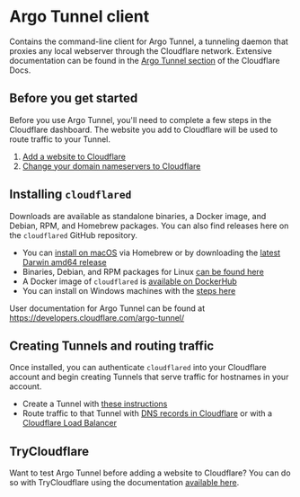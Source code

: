 # Argo Tunnel client

Contains the command-line client for Argo Tunnel, a tunneling daemon that proxies any local webserver through the Cloudflare network. Extensive documentation can be found in the [Argo Tunnel section](https://developers.cloudflare.com/argo-tunnel/) of the Cloudflare Docs.

## Before you get started

Before you use Argo Tunnel, you'll need to complete a few steps in the Cloudflare dashboard. The website you add to Cloudflare will be used to route traffic to your Tunnel.

1. [Add a website to Cloudflare](https://support.cloudflare.com/hc/en-us/articles/201720164-Creating-a-Cloudflare-account-and-adding-a-website)
2. [Change your domain nameservers to Cloudflare](https://support.cloudflare.com/hc/en-us/articles/205195708)

## Installing `cloudflared`

Downloads are available as standalone binaries, a Docker image, and Debian, RPM, and Homebrew packages. You can also find releases here on the `cloudflared` GitHub repository.

* You can [install on macOS](https://developers.cloudflare.com/argo-tunnel/getting-started/installation#macos) via Homebrew or by downloading the [latest Darwin amd64 release](https://github.com/cloudflare/cloudflared/releases)
* Binaries, Debian, and RPM packages for Linux [can be found here](https://developers.cloudflare.com/argo-tunnel/getting-started/installation#linux)
* A Docker image of `cloudflared` is [available on DockerHub](https://hub.docker.com/r/cloudflare/cloudflared)
* You can install on Windows machines with the [steps here](https://developers.cloudflare.com/argo-tunnel/getting-started/installation#windows)

User documentation for Argo Tunnel can be found at https://developers.cloudflare.com/argo-tunnel/

## Creating Tunnels and routing traffic

Once installed, you can authenticate `cloudflared` into your Cloudflare account and begin creating Tunnels that serve traffic for hostnames in your account.

* Create a Tunnel with [these instructions](https://developers.cloudflare.com/argo-tunnel/create-tunnel)
* Route traffic to that Tunnel with [DNS records in Cloudflare](https://developers.cloudflare.com/argo-tunnel/routing-to-tunnel/dns) or with a [Cloudflare Load Balancer](https://developers.cloudflare.com/argo-tunnel/routing-to-tunnel/lb)

## TryCloudflare

Want to test Argo Tunnel before adding a website to Cloudflare? You can do so with TryCloudflare using the documentation [available here](https://developers.cloudflare.com/argo-tunnel/learning/trycloudflare).
